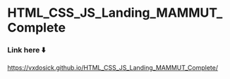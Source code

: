 # HTML_CSS_JS_Landing_MAMMUT_Complete

### Link here ⬇️

https://vxdosick.github.io/HTML_CSS_JS_Landing_MAMMUT_Complete/
